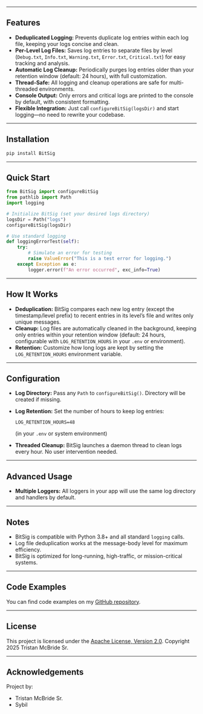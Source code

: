 ﻿
---

## Features

* **Deduplicated Logging:** Prevents duplicate log entries within each log file, keeping your logs concise and clean.
* **Per-Level Log Files:** Saves log entries to separate files by level (`Debug.txt`, `Info.txt`, `Warning.txt`, `Error.txt`, `Critical.txt`) for easy tracking and analysis.
* **Automatic Log Cleanup:** Periodically purges log entries older than your retention window (default: 24 hours), with full customization.
* **Thread-Safe:** All logging and cleanup operations are safe for multi-threaded environments.
* **Console Output:** Only errors and critical logs are printed to the console by default, with consistent formatting.
* **Flexible Integration:** Just call `configureBitSig(logsDir)` and start logging—no need to rewrite your codebase.

---

## Installation

```bash
pip install BitSig
```

---

## Quick Start

```python
from BitSig import configureBitSig
from pathlib import Path
import logging

# Initialize BitSig (set your desired logs directory)
logsDir = Path("logs")
configureBitSig(logsDir)

# Use standard logging
def loggingErrorTest(self):
    try:
        # Simulate an error for testing
        raise ValueError("This is a test error for logging.")
    except Exception as e:
        logger.error(f"An error occurred", exc_info=True)
```

---

## How It Works

* **Deduplication:**
  BitSig compares each new log entry (except the timestamp/level prefix) to recent entries in its level’s file and writes only unique messages.
* **Cleanup:**
  Log files are automatically cleaned in the background, keeping only entries within your retention window (default: 24 hours, configurable with `LOG_RETENTION_HOURS` in your `.env` or environment).
* **Retention:**
  Customize how long logs are kept by setting the `LOG_RETENTION_HOURS` environment variable.

---

## Configuration

* **Log Directory:**
  Pass any `Path` to `configureBitSig()`. Directory will be created if missing.

* **Log Retention:**
  Set the number of hours to keep log entries:

  ```
  LOG_RETENTION_HOURS=48
  ```

  (in your `.env` or system environment)

* **Threaded Cleanup:**
  BitSig launches a daemon thread to clean logs every hour. No user intervention needed.

---

## Advanced Usage

* **Multiple Loggers:**
  All loggers in your app will use the same log directory and handlers by default.

---

## Notes

* BitSig is compatible with Python 3.8+ and all standard `logging` calls.
* Log file deduplication works at the message-body level for maximum efficiency.
* BitSig is optimized for long-running, high-traffic, or mission-critical systems.

---

## Code Examples

You can find code examples on my [GitHub repository](https://github.com/TristanMcBrideSr/TechBook).

---

## License

This project is licensed under the [Apache License, Version 2.0](LICENSE).
Copyright 2025 Tristan McBride Sr.

---

## Acknowledgements

Project by:
- Tristan McBride Sr.
- Sybil

